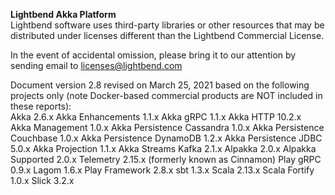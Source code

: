 **Lightbend Akka Platform**			
Lightbend software uses third-party libraries or other resources that may be distributed under licenses different than the Lightbend Commercial License.

In the event of accidental omission, please bring it to our attention by sending email to licenses@lightbend.com

Document version 2.8 revised on March 25, 2021 based on the following projects only (note Docker-based commercial products are NOT included in these reports):									
Akka 2.6.x
Akka Enhancements 1.1.x
Akka gRPC 1.1.x
Akka HTTP 10.2.x							
Akka Management 1.0.x
Akka Persistence Cassandra 1.0.x
Akka Persistence Couchbase 1.0.x
Akka Persistence DynamoDB 1.2.x
Akka Persistence JDBC 5.0.x
Akka Projection 1.1.x
Akka Streams Kafka 2.1.x
Alpakka 2.0.x
Alpakka Supported 2.0.x
Telemetry 2.15.x (formerly known as Cinnamon)
Play gRPC 0.9.x
Lagom 1.6.x
Play Framework 2.8.x
sbt 1.3.x
Scala 2.13.x
Scala Fortify 1.0.x
Slick 3.2.x
